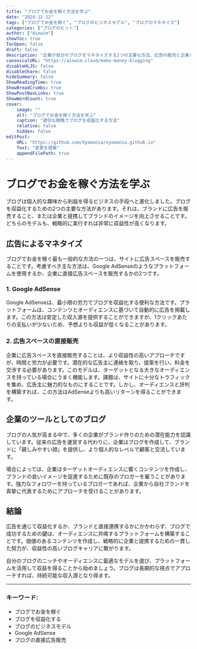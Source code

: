 ```yaml
---
title: "ブログでお金を稼ぐ方法を学ぶ"
date: "2024-12-12"
tags: ["ブログでお金を稼ぐ", "ブログのビジネスモデル", "ブログのマネタイズ"]
categories: ["ブログのヒント"]
author: ["Aixwim"]
showToc: true
TocOpen: false
draft: false
description: "企業が自分のブログをマネタイズする2つの主要な方法、広告の販売と企業との提携によってブランドイメージを向上させる方法について学びます。"
canonicalURL: "https://aixwim.cloud/make-money-blogging"
disableHLJS: false
disableShare: false
hideSummary: false
ShowReadingTime: true
ShowBreadCrumbs: true
ShowPostNavLinks: true
ShowWordCount: true
cover:
    image: ""
    alt: "ブログでお金を稼ぐ方法を学ぶ"
    caption: "適切な戦略でブログを収益化する方法"
    relative: false
    hidden: false
editPost:
    URL: "https://github.com/Xyomania/xyomania.github.io"
    Text: "変更を提案"
    appendFilePath: true
---
```


# ブログでお金を稼ぐ方法を学ぶ

ブログは個人的な趣味から利益を得るビジネスの手段へと進化しました。ブログを収益化するための2つの主要な方法があります。それは、ブランドに広告を販売すること、または企業と提携してブランドのイメージを向上させることです。どちらのモデルも、戦略的に実行すれば非常に収益性が高くなります。

## 広告によるマネタイズ

ブログでお金を稼ぐ最も一般的な方法の一つは、サイトに広告スペースを販売することです。考慮すべき主な方法は、Google AdSenseのようなプラットフォームを使用するか、企業に直接広告スペースを販売するかの2つです。

### 1. **Google AdSense**

Google AdSenseは、最小限の労力でブログを収益化する便利な方法です。プラットフォームは、コンテンツとオーディエンスに基づいて自動的に広告を掲載します。この方法は安定した収入源を提供することができますが、1クリックあたりの支払いが少ないため、予想よりも収益が低くなることがあります。

### 2. **広告スペースの直接販売**

企業に広告スペースを直接販売することは、より収益性の高いアプローチですが、時間と労力が必要です。潜在的な広告主に連絡を取り、提案を行い、料金を交渉する必要があります。このモデルは、ターゲットとなる大きなオーディエンスを持っている場合にうまく機能します。課題は、サイトに十分なトラフィックを集め、広告主に魅力的なものにすることです。しかし、オーディエンスと評判を構築すれば、この方法はAdSenseよりも高いリターンを得ることができます。

## 企業のツールとしてのブログ

ブログの人気が高まる中で、多くの企業がブランド作りのための潜在能力を認識しています。従来の広告を運営する代わりに、企業はブログを作成して、ブランドに「親しみやすい顔」を提供し、より個人的なレベルで顧客と交流しています。

場合によっては、企業はターゲットオーディエンスに響くコンテンツを作成し、ブランドの良いイメージを促進するために既存のブロガーを雇うことがあります。強力なフォロワーを持っているブロガーであれば、企業から自社ブランドを真摯に代表するためにアプローチを受けることがあります。

## 結論

広告を通じて収益化するか、ブランドと直接連携するかにかかわらず、ブログで成功するための鍵は、オーディエンスに共鳴するプラットフォームを構築することです。価値のあるコンテンツを作成し、戦略的に企業と提携するための一貫した努力が、収益性の高いブログキャリアに繋がります。

自分のブログのニッチやオーディエンスに最適なモデルを選び、プラットフォームを活用して収益を得ることから始めましょう。ブログは長期的な視点でアプローチすれば、持続可能な収入源となり得ます。

---

### キーワード:
- ブログでお金を稼ぐ
- ブログを収益化する
- ブログのビジネスモデル
- Google AdSense
- ブログの直接広告販売
